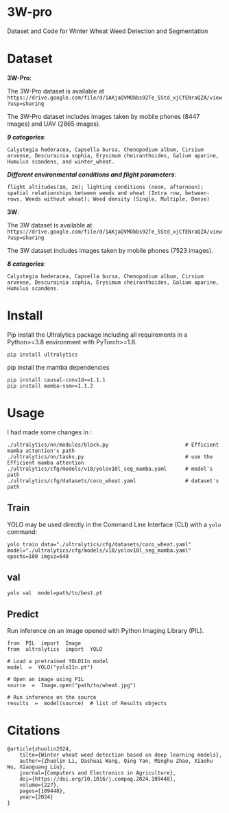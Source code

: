 # 3W-pro

Dataset and Code for Winter Wheat Weed Detection and Segmentation

# Dataset
**3W-Pro**: 

The 3W-Pro dataset is available at `https://drive.google.com/file/d/1AKjaQVMObbs92Te_5Std_xjCfENraQZA/view?usp=sharing`

The 3W-Pro dataset includes images taken by mobile phones (8447 images) and UAV (2865 images). 

***9 categories***: 

    Calystegia hederacea, Capsella bursa, Chenopodium album, Cirsium arvense, Descurainia sophia, Erysimum cheiranthoides, Galium aparine, Humulus scandens, and winter_wheat.

***Different environmental conditions and flight parameters***: 

    flight altitudes(1m, 2m); lighting conditions (noon, afternoon); spatial relationships between weeds and wheat (Intra row, between-rows, Weeds without wheat); Weed density (Single, Multiple, Dense)

**3W**: 

The 3W dataset is available at `https://drive.google.com/file/d/1AKjaQVMObbs92Te_5Std_xjCfENraQZA/view?usp=sharing`

The 3W dataset includes images taken by mobile phones (7523 images). 

***8 categories***: 

    Calystegia hederacea, Capsella bursa, Chenopodium album, Cirsium arvense, Descurainia sophia, Erysimum cheiranthoides, Galium aparine, Humulus scandens.


# Install

Pip install the Ultralytics package including all requirements in a Python>=3.8 environment with PyTorch>=1.8.

    pip install ultralytics
 pip install the mamba dependencies
 
    pip install causal-conv1d>=1.1.1
    pip install mamba-ssm>=1.1.2

# Usage
I had made some changes in :

    ./ultralytics/nn/modules/block.py                         # Efficient mamba attention's path
    ./ultralytics/nn/tasks.py                                 # use the Efficient mamba attention
    ./ultralytics/cfg/models/v10/yolov10l_seg_mamba.yaml      # model's path
    ./ultralytics/cfg/datasets/coco_wheat.yaml                # dataset's path
    
    

## Train

YOLO may be used directly in the Command Line Interface (CLI) with a `yolo` command:

    yolo train data="./ultralytics/cfg/datasets/coco_wheat.yaml" model="./ultralytics/cfg/models/v10/yolov10l_seg_mamba.yaml" epochs=100 imgsz=640
    
## val

    yolo val  model=path/to/best.pt
    
## Predict
Run inference on an image opened with Python Imaging Library (PIL).

    from  PIL  import  Image  
    from  ultralytics  import  YOLO
    
    # Load a pretrained YOLO11n model 
    model  =  YOLO("yolo11n.pt")
     
    # Open an image using PIL  
    source  =  Image.open("path/to/wheat.jpg")
      
    # Run inference on the source  
    results  =  model(source)  # list of Results objects 
# Citations
    @article{zhuolin2024,
        tilte={Winter wheat weed detection based on deep learning models},
        author={Zhuolin Li, Dashuai Wang, Qing Yan, Minghu Zhao, Xiaohu Wu, Xiaoguang Liu},
        journal={Computers and Electronics in Agriculture},
        doi={https://doi.org/10.1016/j.compag.2024.109448},
        volume={227},
        pages={109448},
        year={2024}
    }  
     
